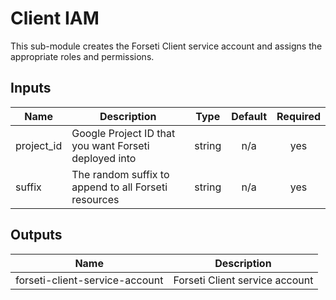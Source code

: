 # Client IAM

This sub-module creates the Forseti Client service account and assigns the appropriate roles and permissions.

<!-- BEGINNING OF PRE-COMMIT-TERRAFORM DOCS HOOK -->
## Inputs

| Name | Description | Type | Default | Required |
|------|-------------|:----:|:-----:|:-----:|
| project\_id | Google Project ID that you want Forseti deployed into | string | n/a | yes |
| suffix | The random suffix to append to all Forseti resources | string | n/a | yes |

## Outputs

| Name | Description |
|------|-------------|
| forseti-client-service-account | Forseti Client service account |

<!-- END OF PRE-COMMIT-TERRAFORM DOCS HOOK -->
